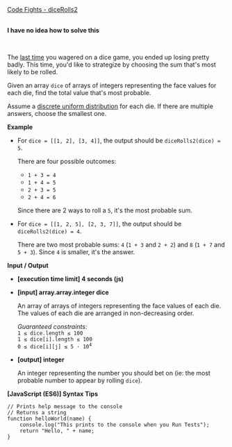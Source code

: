 <div><a href="https://codefights.com/challenge/x5BYvZjQDmQDDb5F9" target="_blank">Code Fights - diceRolls2</a></div>
<br />
<div><p><strong>I have no idea how to solve this</strong></p></div>
<br />
<div class="markdown"><p>The <a href="https://codefights.com/challenge/vkYjc6mY5oeAbFyEG" target="_blank">last time</a> you wagered on a dice game, you ended up losing pretty badly. This time, you'd like to strategize by choosing the sum that's most likely to be rolled.</p>
<p>Given an array <code>dice</code> of arrays of integers representing the face values for each die, find the total value that's most probable.</p>
<p>Assume a <a href="keyword://discrete-uniform-distribution" target="_blank">discrete uniform distribution</a> for each die. If there are multiple answers, choose the smallest one.</p>
<p><strong>Example</strong></p>
<ul>
<li>
<p>For <code>dice = [[1, 2], [3, 4]]</code>, the output should be <code>diceRolls2(dice) = 5</code>.</p>
<p>There are four possible outcomes:</p>
<ul>
<li><code>1 + 3 = 4</code></li>
<li><code>1 + 4 = 5</code></li>
<li><code>2 + 3 = 5</code></li>
<li><code>2 + 4 = 6</code></li>
</ul>
<p>Since there are 2 ways to roll a <code>5</code>, it's the most probable sum.</p>
</li>
<li>
<p>For <code>dice = [[1, 2, 5], [2, 3, 7]]</code>, the output should be <code>diceRolls2(dice) = 4</code>.</p>
<p>There are two most probable sums: <code>4</code> (<code>1 + 3</code> and <code>2 + 2</code>) and <code>8</code> (<code>1 + 7</code> and <code>5 + 3</code>). Since <code>4</code> is smaller, it's the answer.</p>
</li>
</ul>
<p><strong>Input / Output</strong></p>
<ul>
<li>
<p><strong>[execution time limit] 4 seconds (js)</strong></p>
</li>
<li>
<p><strong>[input] array.array.integer dice</strong></p>
<p>An array of arrays of integers representing the face values of each die. The values of each die are arranged in non-decreasing order.</p>
<p><em>Guaranteed constraints:</em><br>
<code>1 ≤ dice.length ≤ 100</code><br>
<code>1 ≤ dice[i].length ≤ 100</code><br>
<code>0 ≤ dice[i][j] ≤ 5 · 10<sup>4</sup></code></p>
</li>
<li>
<p><strong>[output] integer</strong></p>
<p>An integer representing the number you should bet on (ie: the most probable number to appear by rolling <code>dice</code>).</p>
</li>
</ul>
<p><strong>[JavaScript (ES6)] Syntax Tips</strong></p>
<pre><code class="language-javascript"><span class="hljs-comment">// Prints help message to the console</span>
<span class="hljs-comment">// Returns a string</span>
<span class="hljs-function"><span class="hljs-keyword">function</span> <span class="hljs-title">helloWorld</span>(<span class="hljs-params">name</span>) </span>{
    <span class="hljs-built_in">console</span>.log(<span class="hljs-string">"This prints to the console when you Run Tests"</span>);
    <span class="hljs-keyword">return</span> <span class="hljs-string">"Hello, "</span> + name;
}

</code></pre>
</div>